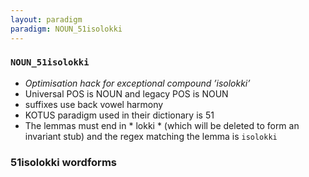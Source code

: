 ```yaml
---
layout: paradigm
paradigm: NOUN_51isolokki
---
```

### ` NOUN_51isolokki `

* _Optimisation hack for exceptional compound ’isolokki’_
* Universal POS is NOUN and legacy POS is NOUN
* suffixes use back vowel harmony
* KOTUS paradigm used in their dictionary is 51
* The lemmas must end in * lokki * (which will be deleted to form an invariant stub) and the regex matching the lemma is ` isolokki `

### 51isolokki wordforms


